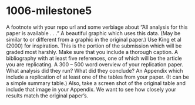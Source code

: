 # 1006-milestone5

A footnote with your repo url and some verbiage about “All analysis for this paper is available . . .”
A beautiful graphic which uses this data. (May be similar to or different from a graphic in the original paper.) Use King et al (2000) for inspiration. This is the portion of the submission which will be graded most harshly. Make sure that you include a thorough caption.
A bibliography with at least five references, one of which will be the article you are replicating.
A 300 – 500 word overview of your replication paper. What analysis did they run? What did they conclude?
An Appendix which include a replication of at least one of the tables from your paper. (It can be a simple summary table.) Also, take a screen shot of the original table and include that image in your Appendix. We want to see how closely your results match the original paper’s.